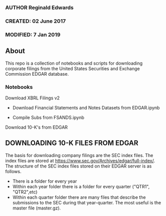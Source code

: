 ### AUTHOR Reginald Edwards
### CREATED: 02 June 2017
### MODIFIED: 7 Jan 2019

## About
This repo is a collection of notebooks and scripts for downloading corporate filings from the United States Securities and Exchange Commission EDGAR database.

### Notebooks
Download XBRL Filings v2

* Download Financial Statements and Notes Datasets from EDGAR.ipynb

* Compile Subs from FSANDS.ipynb
    
Download 10-K's from EDGAR

## DOWNLOADING 10-K FILES FROM EDGAR

The basis for downloading company filings are the SEC index files. The index files are stored at https://www.sec.gov/Archives/edgar/full-index/. The structure of the SEC index files stored on their EDGAR server is as follows.
* There is a folder for every year
* Within each year folder there is a folder for every quarter ("QTR1", "QTR2",etc)
* Within each quarter folder there are many files that describe the submissions to the SEC during that year-quarter. The most useful is the master file (master.gz).